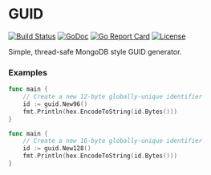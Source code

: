 # GUID

[![Build Status](https://travis-ci.org/bsm/go-guid.png?branch=master)](https://travis-ci.org/bsm/go-guid)
[![GoDoc](https://godoc.org/github.com/bsm/go-guid?status.png)](http://godoc.org/github.com/bsm/go-guid)
[![Go Report Card](https://goreportcard.com/badge/github.com/bsm/go-guid)](https://goreportcard.com/report/github.com/bsm/go-guid)
[![License](https://img.shields.io/badge/License-MIT-blue.svg)](https://opensource.org/licenses/MIT)

Simple, thread-safe MongoDB style GUID generator.

### Examples

```go
func main {
	// Create a new 12-byte globally-unique identifier
	id := guid.New96()
	fmt.Println(hex.EncodeToString(id.Bytes()))
}
```

```go
func main {
	// Create a new 16-byte globally-unique identifier
	id := guid.New128()
	fmt.Println(hex.EncodeToString(id.Bytes()))
}
```
